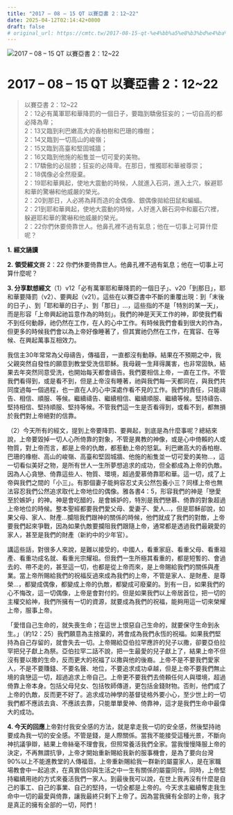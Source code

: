 ```yaml
---
title: "2017 – 08 – 15 QT 以賽亞書 2：12~22"
date: 2025-04-12T02:14:42+0800
draft: false
# original_url: https://cmtc.tw/2017-08-15-qt-%e4%bb%a5%e8%b3%bd%e4%ba%9e%e6%9b%b8-2%ef%bc%9a1222
---
```


![2017 – 08 – 15 QT 以賽亞書 2：12\~22](/images/qt.jpg   "2017 – 08 – 15 QT 以賽亞書 2：12\~22")

# 2017 – 08 – 15 QT 以賽亞書 2：12\~22

> 以賽亞書 2：12\~22  
> 2：12必有萬軍耶和華降罰的一個日子，要臨到驕傲狂妄的；一切自高的都必降為卑；  
> 2：13又臨到利巴嫩高大的香柏樹和巴珊的橡樹；  
> 2：14又臨到一切高山的峻嶺；  
> 2：15又臨到高臺和堅固城牆；  
> 2：16又臨到他施的船隻並一切可愛的美物。  
> 2：17驕傲的必屈膝；狂妄的必降卑。在那日，惟獨耶和華被尊崇；  
> 2：18偶像必全然廢棄。  
> 2：19耶和華興起，使地大震動的時候，人就進入石洞，進入土穴，躲避耶和華的驚嚇和他威嚴的榮光。  
> 2：20到那日，人必將為拜而造的金偶像、銀偶像拋給田鼠和蝙蝠。  
> 2：21到耶和華興起，使地大震動的時候，人好進入磐石洞中和巖石穴裡，躲避耶和華的驚嚇和他威嚴的榮光。  
> 2：22你們休要倚靠世人。他鼻孔裡不過有氣息；他在一切事上可算什麼呢？

**1.** **經文誦讀**

**2.** **領受經文**賽 2：22 你們休要倚靠世人。他鼻孔裡不過有氣息；他在一切事上可算什麼呢？

**3. 分享默想經文**（1）v12「必有萬軍耶和華降罰的一個日子」、v20「到那日」，耶和華要降罰（v2）、要興起（v21）。這些在以賽亞書中不斷的重覆出現：到「末後的日子」、到「耶和華的日子」、到「那日」…，這些指的不是「特別的某一天」，而是形容「上帝興起祂旨意作為的時刻」。我們的神是天天工作的神，即使我們看不到任何動靜，祂仍然在工作，在人的心中工作。有時候我們會看到很大的作為，但更多的時候我們會以為上帝好像睡著了，但其實祂仍然在工作，在寬容、在等候、在興起萬事互相效力。

我信主30年常常為父母禱告，傳福音，一直都沒有動靜。結果在不預期之中，我父親突然自發性的願意到教堂受洗信耶穌。我母親一生拜得厲害，也非常固執，結果去年突然同意受洗，也開始每天都會禱告。我們要相信上帝，一直在工作。不管我們看得到，或是看不到，但是上帝沒有睡著，祂與我們每一天都同在，與我們共同度過每一個過程，也一直在人的心中深處作看不見的工作。我們的責任，只能禱告、相信、順服、等候。繼續禱告、繼續相信、繼續順服、繼續等候。堅持禱告、堅持相信、堅持順服、堅持等候。不管我們這一生是否看得到，或看不到，都無損於我們對上帝絕對的信靠。

（2）今天所有的經文，提到上帝要降罰、要興起，到底是為什麼事呢？總結來說，上帝要毀掉一切人心所倚靠的對象，不管是異教的神像，或是心中倚賴的人或物質，對上帝而言，都是上帝的仇敵，都惹動上帝的怒氣。利巴嫩高大的香柏樹、巴珊的橡樹、高山的峻嶺、高臺和堅固城牆、他施的船隻並一切可愛的美物…，這一切看似美好之物，是所有世人一生所夢想追求的成功，但全都成為上帝的仇敵。因為人心貪戀、倚靠這些人、物質、環境，超過愛慕倚靠耶和華。這一切，成了上帝與我們之間的「小三」。有那個妻子能夠容忍丈夫公然包養小三？同樣上帝也無法容忍我們公然追求取代上帝地位的偶像。雅各書4：5，形容我們的神是「戀愛至於嫉妒」的神。神是會吃醋的，是會嫉妒的，特別是我們戀慕、倚靠的對象超過上帝地位的時候。整本聖經都要我們愛父母、愛妻子、愛人…，但是耶穌卻說，如果父母、家人、財產…攔阻我們跟神的關係的時候，他們就成了我們的對敵，上帝要我們起來爭戰，因為如果仇敵要攔阻我們跟隨上帝，通常都是透過我們最親愛的家人，甚至是我們的財產（新約中的少年官）。

講這些話，對很多人來說，是難以接受的，中國人，看重家庭、看重父母、看重祖產、看重功成名就、看重光宗耀祖。但我們一生所極其看重的，都是短暫的、會過去的、帶不走的，甚至這一切，也都是從上帝而來，是上帝賜給我們的關係與產業。當上帝所賜給我們的祝福反過來成為我們的上帝，不管是家人、是財產、是尊榮…，都變成偶像，都變成上帝的仇敵，都變成可廢棄的。到有一日，如果我們的心不悔改，這一切偶像，上帝是會對付的。但是如果我們以上帝居首位，把一切的主權交給神，我們所擁有一切的資源，就要成為我們的祝福，能夠用這一切來榮耀上帝，服事上帝。

「愛惜自己生命的，就失喪生命；在這世上恨惡自己生命的，就要保守生命到永生。」（約12：25）我們願意為主捨棄的，將會成為我們永恆的祝福。如果我們堅持為自己存留的，就會失去一切。上帝賜給亞伯拉罕應許的兒子以撒，卻要亞伯拉罕把兒子獻上為祭。亞伯拉罕二話不說，把一生最愛的兒子獻上了，結果上帝不但沒有要以撒的生命，反而更大的祝福了以撒與他的後裔。上帝不是不要我們愛家人，不是不要賺錢、不要名聲、地位，不要追求成功卓越，但是上帝不要我們無止境的貪戀這一切，超過追求上帝自己。上帝更不要我們去倚頼任何人與環境，超過倚靠上帝本身。包括父母兒女、包括牧師傳道，更包括金錢財物。否則，他們成了上帝的仇敵，反而更不好了。追求成功神學的基督徒格外要小心，至少世上的一切我們都不應該去貪、不應該去靠，只能單單愛神、倚靠神，這才是我們生命中最偉大的成功。

**4. 今天的回應**上帝對付我安全感的方法，就是拿走我一切的安全感，然後堅持祂要成為我一切的安全感。不管是錢，是人際關係。當我不能接受這種光景，不斷向神抗議爭辯，結果上帝絲毫不理會我，但照常養活我們全家。當我慢慢降服上帝的決定，不再無謂抗爭，上帝才開始重新賜給我新的服事機會，是為了要向台灣90%以上不能進教堂的人傳福音。上帝重新賜給我一群新的屬靈家人，是在家職場教會中一起追求，在真實信仰與生活之中一生有關係的屬靈同伴。同時，上帝堅持繼續用祂的方式來養活我們一家人。到最後我可以說，在世上我再沒有什麼是自己的事工、自己的事業、自己的堅持，一切全都是上帝的。今天求主繼續奪走我生命中一切的最愛與倚靠，讓我最終只剩下上帝了。因為當我擁有全部的上帝，我才是真正的擁有全部的一切，阿們！